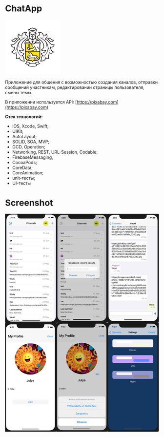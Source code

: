 # ChatApp
![](https://github.com/YulyaGreshnova/ChatApp/blob/main/ChatApp/Assets.xcassets/AppIcon.appiconset/180.png?raw=true)

Приложение для общения с возможностью создания каналов, отправки сообщений участникам, редактировании страницы пользователя, смены темы. 

В приложении используется API: [https://pixabay.com](https://pixabay.com)

**Стек технологий:**
- iOS, Xcode, Swift;
- UIKit;
- AutoLayout;
- SOLID, SOA, MVP;
- GCD, Operation;
- Networking, REST, URL-Session, Codable;
- FirebaseMessaging,
- CocoaPods;
- CoreData; 
- CoreAnimation;
- unit-тесты;
- UI-тесты

# Screenshot

![](https://github.com/YulyaGreshnova/ChatApp/blob/main/chatAppScreenshot.png?raw=true)
